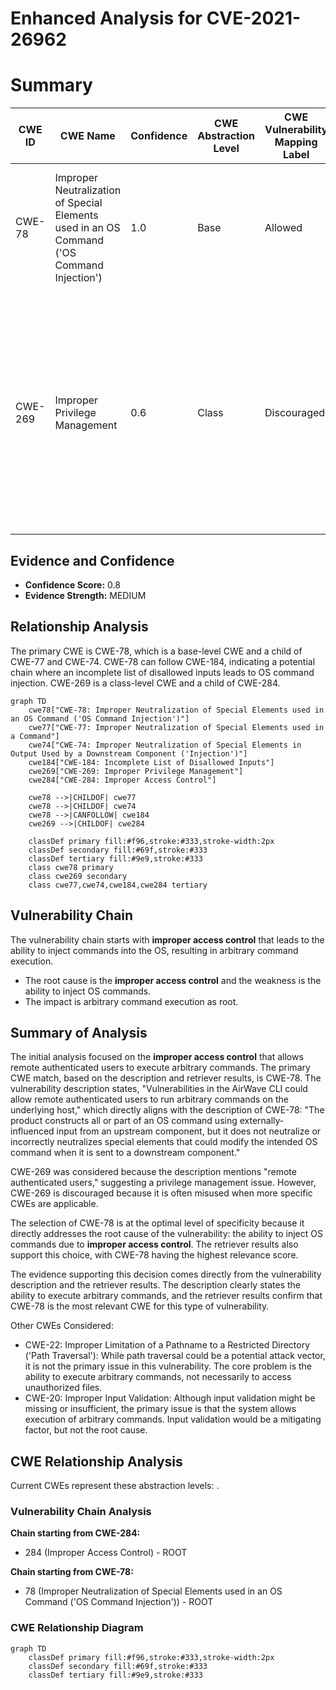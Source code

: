 # Enhanced Analysis for CVE-2021-26962

# Summary
| CWE ID | CWE Name | Confidence | CWE Abstraction Level | CWE Vulnerability Mapping Label | CWE-Vulnerability Mapping Notes |
|---|---|---|---|---|---|
| CWE-78 | Improper Neutralization of Special Elements used in an OS Command ('OS Command Injection') | 1.0 | Base | Allowed | Primary CWE. Matches the **improper access control** leading to arbitrary command execution. |
| CWE-269 | Improper Privilege Management | 0.6 | Class | Discouraged | Secondary CWE. The vulnerability allows remote authenticated users to run arbitrary commands, suggesting a problem with privilege management. However, it is a less specific root cause than command injection. |

## Evidence and Confidence

*   **Confidence Score:** 0.8
*   **Evidence Strength:** MEDIUM

## Relationship Analysis
The primary CWE is CWE-78, which is a base-level CWE and a child of CWE-77 and CWE-74. CWE-78 can follow CWE-184, indicating a potential chain where an incomplete list of disallowed inputs leads to OS command injection. CWE-269 is a class-level CWE and a child of CWE-284.

```mermaid
graph TD
    cwe78["CWE-78: Improper Neutralization of Special Elements used in an OS Command ('OS Command Injection')"]
    cwe77["CWE-77: Improper Neutralization of Special Elements used in a Command"]
    cwe74["CWE-74: Improper Neutralization of Special Elements in Output Used by a Downstream Component ('Injection')"]
    cwe184["CWE-184: Incomplete List of Disallowed Inputs"]
    cwe269["CWE-269: Improper Privilege Management"]
    cwe284["CWE-284: Improper Access Control"]
    
    cwe78 -->|CHILDOF| cwe77
    cwe78 -->|CHILDOF| cwe74
    cwe78 -->|CANFOLLOW| cwe184
    cwe269 -->|CHILDOF| cwe284
    
    classDef primary fill:#f96,stroke:#333,stroke-width:2px
    classDef secondary fill:#69f,stroke:#333
    classDef tertiary fill:#9e9,stroke:#333
    class cwe78 primary
    class cwe269 secondary
    class cwe77,cwe74,cwe184,cwe284 tertiary
```

## Vulnerability Chain
The vulnerability chain starts with **improper access control** that leads to the ability to inject commands into the OS, resulting in arbitrary command execution.
  - The root cause is the **improper access control** and the weakness is the ability to inject OS commands.
  - The impact is arbitrary command execution as root.

## Summary of Analysis
The initial analysis focused on the **improper access control** that allows remote authenticated users to execute arbitrary commands. The primary CWE match, based on the description and retriever results, is CWE-78. The vulnerability description states, "Vulnerabilities in the AirWave CLI could allow remote authenticated users to run arbitrary commands on the underlying host," which directly aligns with the description of CWE-78: "The product constructs all or part of an OS command using externally-influenced input from an upstream component, but it does not neutralize or incorrectly neutralizes special elements that could modify the intended OS command when it is sent to a downstream component."

CWE-269 was considered because the description mentions "remote authenticated users," suggesting a privilege management issue. However, CWE-269 is discouraged because it is often misused when more specific CWEs are applicable.

The selection of CWE-78 is at the optimal level of specificity because it directly addresses the root cause of the vulnerability: the ability to inject OS commands due to **improper access control**. The retriever results also support this choice, with CWE-78 having the highest relevance score.

The evidence supporting this decision comes directly from the vulnerability description and the retriever results. The description clearly states the ability to execute arbitrary commands, and the retriever results confirm that CWE-78 is the most relevant CWE for this type of vulnerability.

Other CWEs Considered:

*   CWE-22: Improper Limitation of a Pathname to a Restricted Directory ('Path Traversal'): While path traversal could be a potential attack vector, it is not the primary issue in this vulnerability. The core problem is the ability to execute arbitrary commands, not necessarily to access unauthorized files.
*   CWE-20: Improper Input Validation: Although input validation might be missing or insufficient, the primary issue is that the system allows execution of arbitrary commands. Input validation would be a mitigating factor, but not the root cause.


## CWE Relationship Analysis

Current CWEs represent these abstraction levels: .


### Vulnerability Chain Analysis

**Chain starting from CWE-284:**
- 284 (Improper Access Control) - ROOT


**Chain starting from CWE-78:**
- 78 (Improper Neutralization of Special Elements used in an OS Command ('OS Command Injection')) - ROOT



### CWE Relationship Diagram

```mermaid
graph TD
    classDef primary fill:#f96,stroke:#333,stroke-width:2px
    classDef secondary fill:#69f,stroke:#333
    classDef tertiary fill:#9e9,stroke:#333
```
